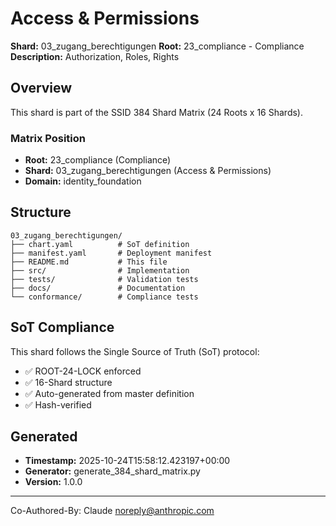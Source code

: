 # Access & Permissions

**Shard:** 03_zugang_berechtigungen
**Root:** 23_compliance - Compliance
**Description:** Authorization, Roles, Rights

## Overview

This shard is part of the SSID 384 Shard Matrix (24 Roots x 16 Shards).

### Matrix Position
- **Root:** 23_compliance (Compliance)
- **Shard:** 03_zugang_berechtigungen (Access & Permissions)
- **Domain:** identity_foundation

## Structure

```
03_zugang_berechtigungen/
├── chart.yaml          # SoT definition
├── manifest.yaml       # Deployment manifest
├── README.md           # This file
├── src/                # Implementation
├── tests/              # Validation tests
├── docs/               # Documentation
└── conformance/        # Compliance tests
```

## SoT Compliance

This shard follows the Single Source of Truth (SoT) protocol:
- ✅ ROOT-24-LOCK enforced
- ✅ 16-Shard structure
- ✅ Auto-generated from master definition
- ✅ Hash-verified

## Generated

- **Timestamp:** 2025-10-24T15:58:12.423197+00:00
- **Generator:** generate_384_shard_matrix.py
- **Version:** 1.0.0

---

Co-Authored-By: Claude <noreply@anthropic.com>
